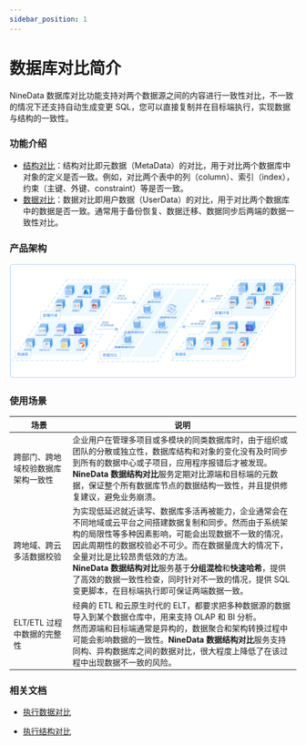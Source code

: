 ```yaml
---
sidebar_position: 1
---
```

# 数据库对比简介

NineData 数据库对比功能支持对两个数据源之间的内容进行一致性对比，不一致的情况下还支持自动生成变更 SQL，您可以直接复制并在目标端执行，实现数据与结构的一致性。

### 功能介绍

* [结构对比](structure_comparation.md)：结构对比即元数据（MetaData）的对比，用于对比两个数据库中对象的定义是否一致。例如，对比两个表中的列（column）、索引（index），约束（主键、外键、constraint）等是否一致。
* [数据对比](data_comparation.md)：数据对比即用户数据（UserData）的对比，用于对比两个数据库中的数据是否一致。通常用于备份恢复、数据迁移、数据同步后两端的数据一致性对比。

### 产品架构

![structure](./image/structure.png)

### 使用场景

| 场景                               | 说明                                                         |
| ---------------------------------- | ------------------------------------------------------------ |
| 跨部门、跨地域校验数据库架构一致性 | 企业用户在管理多项目或多模块的同类数据库时，由于组织或团队的分散或独立性，数据库结构和对象的变化没有及时同步到所有的数据中心或子项目，应用程序报错后才被发现。<br />**NineData 数据结构对比**服务定期对比源端和目标端的元数据，保证整个所有数据库节点的数据结构一致性，并且提供修复建议，避免业务崩溃。 |
| 跨地域、跨云多活数据校验           | 为实现低延迟就近读写、数据库多活再被能力，企业通常会在不同地域或云平台之间搭建数据复制和同步。然而由于系统架构的局限性等多种因素影响，可能会出现数据不一致的情况，因此周期性的数据校验必不可少。而在数据量庞大的情况下，全量对比是比较昂贵低效的方法。<br />**NineData 数据结构对比**服务基于**分组混检**和**快速哈希**，提供了高效的数据一致性检查，同时针对不一致的情况，提供 SQL 变更脚本，在目标端执行即可保证两端数据一致。 |
| ELT/ETL 过程中数据的完整性          | 经典的 ETL 和云原生时代的 ELT，都要求把多种数据源的数据导入到某个数据仓库中，用来支持 OLAP 和 BI 分析。<br />然而源端和目标端通常是异构的，数据聚合和架构转换过程中可能会影响数据的一致性。**NineData 数据结构对比**服务支持同构、异构数据库之间的数据对比，很大程度上降低了在该过程中出现数据不一致的风险。 |

### 相关文档

- [执行数据对比](data_comparation.md)

- [执行结构对比](structure_comparation.md)

